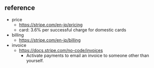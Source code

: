 ## reference

- price
  - https://stripe.com/en-jp/pricing
  - card: 3.6% per successful charge for domestic cards
- billing
  - https://stripe.com/en-jp/billing
- invoice
  - https://docs.stripe.com/no-code/invoices
    - Activate payments to email an invoice to someone other than yourself.
